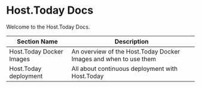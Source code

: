 # Host.Today Docs

Welcome to the Host.Today Docs.

| Section Name | Description |
| --- | --- |
| Host.Today Docker Images | An overview of the Host.Today Docker Images and when to use them |
| Host.Today deployment | All about continuous deployment with Host.Today |
